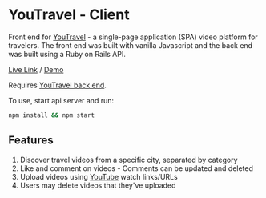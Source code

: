 # YouTravel - Client

Front end for [YouTravel](https://youtravel.netlify.app/) - a single-page application (SPA) video platform for travelers. The front end was built with vanilla Javascript and the back end was built using a Ruby on Rails API.

[Live Link](https://youtravel.netlify.app/) / [Demo](https://www.loom.com/share/7fd0bb35571a4eb8bfdef9d2c4ea1c3e)

Requires [YouTravel back end](https://github.com/jeffreyc86/youtravel-backend).

To use, start api server and run:
```zsh
npm install && npm start
```

## Features

1. Discover travel videos from a specific city, separated by category
2. Like and comment on videos - Comments can be updated and deleted
3. Upload videos using [YouTube](https://www.youtube.com/) watch links/URLs
4. Users may delete videos that they've uploaded